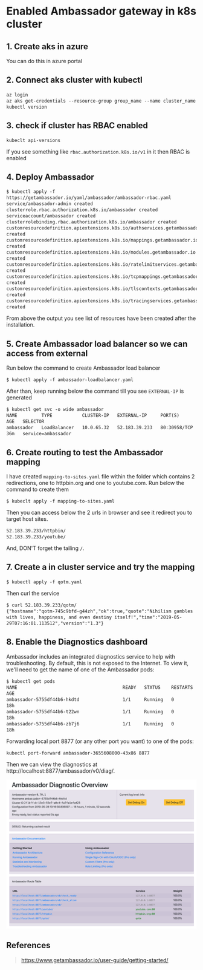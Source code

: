 # Enabled Ambassador gateway in k8s cluster
## 1. Create aks in azure
You can do this in azure portal

## 2. Connect aks cluster with kubectl
```
az login
az aks get-credentials --resource-group group_name --name cluster_name
kubectl version
```

## 3. check if cluster has RBAC enabled
```
kubeclt api-versions
```

If you see something like `rbac.authorization.k8s.io/v1` in it then RBAC is enabled

## 4. Deploy Ambassador
```
$ kubectl apply -f https://getambassador.io/yaml/ambassador/ambassador-rbac.yaml
service/ambassador-admin created
clusterrole.rbac.authorization.k8s.io/ambassador created
serviceaccount/ambassador created
clusterrolebinding.rbac.authorization.k8s.io/ambassador created
customresourcedefinition.apiextensions.k8s.io/authservices.getambassador.io created
customresourcedefinition.apiextensions.k8s.io/mappings.getambassador.io created
customresourcedefinition.apiextensions.k8s.io/modules.getambassador.io created
customresourcedefinition.apiextensions.k8s.io/ratelimitservices.getambassador.io created
customresourcedefinition.apiextensions.k8s.io/tcpmappings.getambassador.io created
customresourcedefinition.apiextensions.k8s.io/tlscontexts.getambassador.io created
customresourcedefinition.apiextensions.k8s.io/tracingservices.getambassador.io created
```

From above the output you see list of resources have been created after the installation.

## 5. Create Ambassador load balancer so we can access from external
Run below the command to create Ambassador load balancer
```
$ kubectl apply -f ambassador-loadbalancer.yaml
```

After than, keep running below the command till you see `EXTERNAL-IP` is generated
```
$ kubectl get svc -o wide ambassador
NAME         TYPE           CLUSTER-IP   EXTERNAL-IP     PORT(S)        AGE   SELECTOR
ambassador   LoadBalancer   10.0.65.32   52.183.39.233   80:30958/TCP   36m   service=ambassador
```

## 6. Create routing to test the Ambassador mapping
I have created `mapping-to-sites.yaml` file within the folder which contains 2 redirections, one to httpbin.org and one to youtube.com. Run below the command to create them
```
$ kubeclt apply -f mapping-to-sites.yaml
```

Then you can access below the 2 urls in browser and see it redirect you to target host sites.
```
52.183.39.233/httpbin/
52.183.39.233/youtube/
```
And, DON'T forget the tailing `/`.

## 7. Create a in cluster service and try the mapping
```
$ kubectl apply -f qotm.yaml
```

Then curl the service
```
$ curl 52.183.39.233/qotm/
{"hostname":"qotm-745c9bfd-g44zh","ok":true,"quote":"Nihilism gambles with lives, happiness, and even destiny itself!","time":"2019-05-29T07:16:01.113512","version":"1.3"}
```

## 8. Enable the Diagnostics dashboard

Ambassador includes an integrated diagnostics service to help with troubleshooting. By default, this is not exposed to the Internet. To view it, we'll need to get the name of one of the Ambassador pods:

```
$ kubectl get pods
NAME                                       READY   STATUS    RESTARTS   AGE
ambassador-5755df44b6-hkdtd                1/1     Running   0          18h
ambassador-5755df44b6-t22wn                1/1     Running   0          18h
ambassador-5755df44b6-zb7j6                1/1     Running   0          18h
```

Forwarding local port 8877 (or any other port you want) to one of the pods:

```
kubectl port-forward ambassador-3655608000-43x86 8877
```

Then we can view the diagnostics at http://localhost:8877/ambassador/v0/diag/.

![Diagnostic screenshot](./ScreenShot-Diagnostic.png)






## References
> https://www.getambassador.io/user-guide/getting-started/
